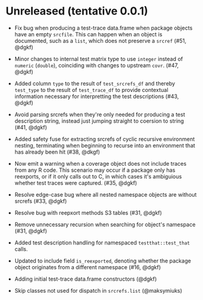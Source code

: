 # Unreleased (tentative 0.0.1)

* Fix bug when producing a test-trace data.frame when package objects have an
  empty `srcfile`. This can happen when an object is documented, such as a
  `list`, which does not preserve a `srcref` (#51, @dgkf)

* Minor changes to internal test matrix type to use `integer` instead of
  `numeric` (`double`), coinciding with changes to upstream `covr`. (#47, @dgkf)

* Added column `type` to the result of `test_srcrefs_df` and thereby `test_type`
  to the result of `test_trace_df` to provide contextual information necessary
  for interpretting the test descriptions (#43, @dgkf)

* Avoid parsing srcrefs when they're only needed for producing a test
  description string, instead just jumping straight to coersion to string (#41,
  @dgkf)

* Added safety fuse for extracting srcrefs of cyclic recursive environment
  nesting, terminating when beginning to recurse into an environment that has
  already been hit (#38, @dkgf)

* Now emit a warning when a coverage object does not include traces from any R
  code. This scenario may occur if a package only has reexports, or if it only
  calls out to C, in which cases it's ambiguious whether test traces were
  captured. (#35, @dgkf)

* Resolve edge-case bug where all nested namespace objects are without srcrefs
  (#33, @dgkf)

* Resolve bug with reepxort methods S3 tables (#31, @dgkf)

* Remove unnecessary recursion when searching for object's namespace (#31, @dgkf)

* Added test description handling for namespaced `testthat::test_that` calls.

* Updated to include field `is_reexported`, denoting whether the package object
  originates from a different namespace (#16, @dgkf)

* Adding initial test-trace data.frame constructors (@dgkf)

* Skip classes not used for dispatch in `srcrefs.list` (@maksymiuks)
